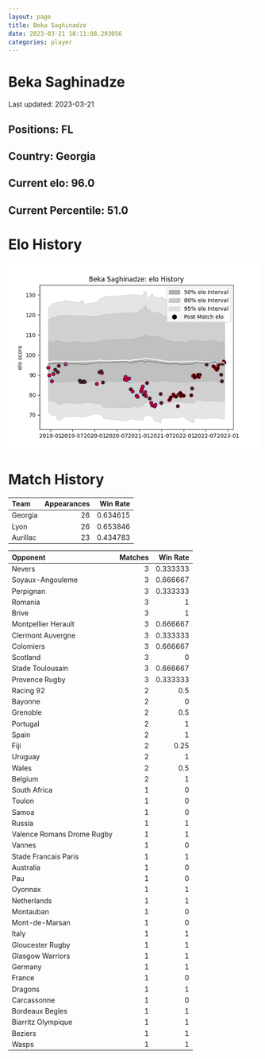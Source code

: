 ```yaml
---  
layout: page  
title: Beka Saghinadze  
date: 2023-03-21 18:11:08.293056  
categories: player  
---
```

# Beka Saghinadze


Last updated: 2023-03-21
## Positions: FL

## Country: Georgia

## Current elo: 96.0

## Current Percentile: 51.0

# Elo History


![elo history](history_BekaSaghinadze.png)
# Match History


| Team     |   Appearances |   Win Rate |
|:---------|--------------:|-----------:|
| Georgia  |            26 |   0.634615 |
| Lyon     |            26 |   0.653846 |
| Aurillac |            23 |   0.434783 |

| Opponent                   |   Matches |   Win Rate |
|:---------------------------|----------:|-----------:|
| Nevers                     |         3 |   0.333333 |
| Soyaux-Angouleme           |         3 |   0.666667 |
| Perpignan                  |         3 |   0.333333 |
| Romania                    |         3 |   1        |
| Brive                      |         3 |   1        |
| Montpellier Herault        |         3 |   0.666667 |
| Clermont Auvergne          |         3 |   0.333333 |
| Colomiers                  |         3 |   0.666667 |
| Scotland                   |         3 |   0        |
| Stade Toulousain           |         3 |   0.666667 |
| Provence Rugby             |         3 |   0.333333 |
| Racing 92                  |         2 |   0.5      |
| Bayonne                    |         2 |   0        |
| Grenoble                   |         2 |   0.5      |
| Portugal                   |         2 |   1        |
| Spain                      |         2 |   1        |
| Fiji                       |         2 |   0.25     |
| Uruguay                    |         2 |   1        |
| Wales                      |         2 |   0.5      |
| Belgium                    |         2 |   1        |
| South Africa               |         1 |   0        |
| Toulon                     |         1 |   0        |
| Samoa                      |         1 |   0        |
| Russia                     |         1 |   1        |
| Valence Romans Drome Rugby |         1 |   1        |
| Vannes                     |         1 |   0        |
| Stade Francais Paris       |         1 |   1        |
| Australia                  |         1 |   0        |
| Pau                        |         1 |   0        |
| Oyonnax                    |         1 |   1        |
| Netherlands                |         1 |   1        |
| Montauban                  |         1 |   0        |
| Mont-de-Marsan             |         1 |   0        |
| Italy                      |         1 |   1        |
| Gloucester Rugby           |         1 |   1        |
| Glasgow Warriors           |         1 |   1        |
| Germany                    |         1 |   1        |
| France                     |         1 |   0        |
| Dragons                    |         1 |   1        |
| Carcassonne                |         1 |   0        |
| Bordeaux Begles            |         1 |   1        |
| Biarritz Olympique         |         1 |   1        |
| Beziers                    |         1 |   1        |
| Wasps                      |         1 |   1        |
